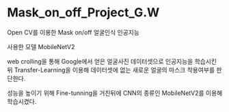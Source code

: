 # Mask_on_off_Project_G.W
Open CV를 이용한 Mask on/off 얼굴인식 인공지능

사용한 모델 MobileNetV2

web crolling을 통해 Google에서 얻은 얼굴사진 데이터셋으로 인공지능을 학습시킨 뒤 Transfer-Learning을 이용해 데이터셋에 없는 새로운 얼굴의 마스크 착용여부를 판단한다.

성능을 높이기 위해 Fine-tunning을 거친뒤에 CNN의 종류인 MobileNetV2를 이용해 학습시켰다.
